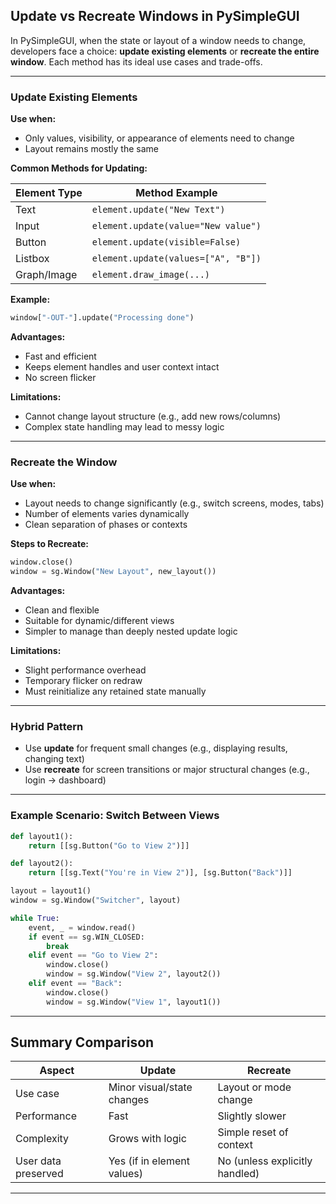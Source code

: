 ## Update vs Recreate Windows in PySimpleGUI

In PySimpleGUI, when the state or layout of a window needs to change, developers face a choice: **update existing elements** or **recreate the entire window**. Each method has its ideal use cases and trade-offs.

---

### Update Existing Elements

**Use when:**  
- Only values, visibility, or appearance of elements need to change  
- Layout remains mostly the same  

**Common Methods for Updating:**

| Element Type  | Method Example                        |
|---------------|----------------------------------------|
| Text          | `element.update("New Text")`           |
| Input         | `element.update(value="New value")`    |
| Button        | `element.update(visible=False)`        |
| Listbox       | `element.update(values=["A", "B"])`    |
| Graph/Image   | `element.draw_image(...)`              |

**Example:**
```python
window["-OUT-"].update("Processing done")
```

**Advantages:**
- Fast and efficient  
- Keeps element handles and user context intact  
- No screen flicker  

**Limitations:**
- Cannot change layout structure (e.g., add new rows/columns)  
- Complex state handling may lead to messy logic  

---

### Recreate the Window

**Use when:**  
- Layout needs to change significantly (e.g., switch screens, modes, tabs)  
- Number of elements varies dynamically  
- Clean separation of phases or contexts  

**Steps to Recreate:**
```python
window.close()
window = sg.Window("New Layout", new_layout())
```

**Advantages:**
- Clean and flexible  
- Suitable for dynamic/different views  
- Simpler to manage than deeply nested update logic  

**Limitations:**
- Slight performance overhead  
- Temporary flicker on redraw  
- Must reinitialize any retained state manually  

---

### Hybrid Pattern

- Use **update** for frequent small changes (e.g., displaying results, changing text)
- Use **recreate** for screen transitions or major structural changes (e.g., login → dashboard)

---

### Example Scenario: Switch Between Views

```python
def layout1():
    return [[sg.Button("Go to View 2")]]

def layout2():
    return [[sg.Text("You're in View 2")], [sg.Button("Back")]]

layout = layout1()
window = sg.Window("Switcher", layout)

while True:
    event, _ = window.read()
    if event == sg.WIN_CLOSED:
        break
    elif event == "Go to View 2":
        window.close()
        window = sg.Window("View 2", layout2())
    elif event == "Back":
        window.close()
        window = sg.Window("View 1", layout1())
```

---

## Summary Comparison

| Aspect              | Update                           | Recreate                         |
|---------------------|-----------------------------------|-----------------------------------|
| Use case            | Minor visual/state changes        | Layout or mode change            |
| Performance         | Fast                              | Slightly slower                  |
| Complexity          | Grows with logic                  | Simple reset of context          |
| User data preserved | Yes (if in element values)        | No (unless explicitly handled)   |

---
